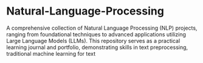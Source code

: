# Natural-Language-Processing
A comprehensive collection of Natural Language Processing (NLP) projects, ranging from foundational techniques to advanced applications utilizing Large Language Models (LLMs). This repository serves as a practical learning journal and portfolio, demonstrating skills in text preprocessing, traditional machine learning for text
